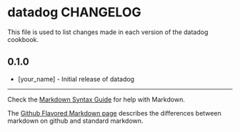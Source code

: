 datadog CHANGELOG
=================

This file is used to list changes made in each version of the datadog cookbook.

0.1.0
-----
- [your_name] - Initial release of datadog

- - -
Check the [Markdown Syntax Guide](http://daringfireball.net/projects/markdown/syntax) for help with Markdown.

The [Github Flavored Markdown page](http://github.github.com/github-flavored-markdown/) describes the differences between markdown on github and standard markdown.
